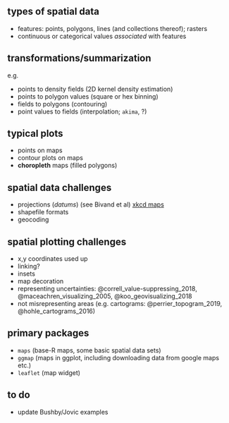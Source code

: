 

## types of spatial data

* features: points, polygons, lines (and collections thereof); rasters
* continuous or categorical values *associated* with features

## transformations/summarization

e.g. 

* points to density fields (2D kernel density estimation)
* points to polygon values (square or hex binning)
* fields to polygons (contouring)
* point values to fields (interpolation; `akima`, ?)

## typical plots

* points on maps
* contour plots on maps
* **choropleth** maps (filled polygons)

## spatial data challenges

* projections (*datums*) (see Bivand et al) [xkcd maps]()
* shapefile formats
* geocoding

## spatial plotting challenges

* x,y coordinates used up
* linking?
* insets
* map decoration
* representing uncertainties: @correll_value-suppressing_2018, @maceachren_visualizing_2005, @koo_geovisualizing_2018
* not misrepresenting areas (e.g. cartograms: @perrier_topogram_2019, @hohle_cartograms_2016)

## primary packages

* `maps` (base-R maps, some basic spatial data sets)
* `ggmap` (maps in ggplot, including downloading data from google maps etc.)
* `leaflet` (map widget)


## to do

- update Bushby/Jovic examples


